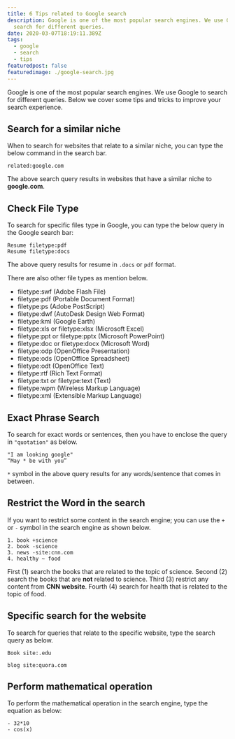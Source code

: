 ```yaml
---
title: 6 Tips related to Google search
description: Google is one of the most popular search engines. We use Google to
  search for different queries.
date: 2020-03-07T18:19:11.389Z
tags:
  - google
  - search
  - tips
featuredpost: false
featuredimage: ./google-search.jpg
---
```


Google is one of the most popular search engines. We use Google to search for different queries. Below we cover some tips and tricks to improve your search experience.

## Search for a similar niche

When to search for websites that relate to a similar niche, you can type the below command in the search bar.

```
related:google.com
```

The above search query results in websites that have a similar niche to **google.com**.

## Check File Type

To search for specific files type in Google, you can type the below query in the Google search bar:

```
Resume filetype:pdf
Resume filetype:docs
```

The above query results for resume in `.docs` or `pdf` format.

There are also other file types as mention below.

- filetype:swf (Adobe Flash File)
- filetype:pdf (Portable Document Format)
- filetype:ps (Adobe PostScript)
- filetype:dwf (AutoDesk Design Web Format)
- filetype:kml (Google Earth)
- filetype:xls or filetype:xlsx (Microsoft Excel)
- filetype:ppt or filetype:pptx (Microsoft PowerPoint)
- filetype:doc or filetype:docx (Microsoft Word)
- filetype:odp (OpenOffice Presentation)
- filetype:ods (OpenOffice Spreadsheet)
- filetype:odt (OpenOffice Text)
- filetype:rtf (Rich Text Format)
- filetype:txt or filetype:text (Text)
- filetype:wpm (Wireless Markup Language)
- filetype:xml (Extensible Markup Language)

## Exact Phrase Search

To search for exact words or sentences, then you have to enclose the query in `"quotation"` as below.

```
"I am looking google"
“May * be with you”
```

`*` symbol in the above query results for any words/sentence that comes in between.

## Restrict the Word in the search

If you want to restrict some content in the search engine; you can use the `+` or `-` symbol in the search engine as shown below.

```
1. book +science
2. book -science
3. news -site:cnn.com
4. healthy ~ food
```

First (1) search the books that are related to the topic of science. Second (2) search the books that are **not** related to science. Third (3) restrict any content from **CNN website**. Fourth (4) search for health that is related to the topic of food.

## Specific search for the website

To search for queries that relate to the specific website, type the search query as below.

```
Book site:.edu

blog site:quora.com
```

## Perform mathematical operation

To perform the mathematical operation in the search engine, type the equation as below:

```
- 32*10
- cos(x)
```
